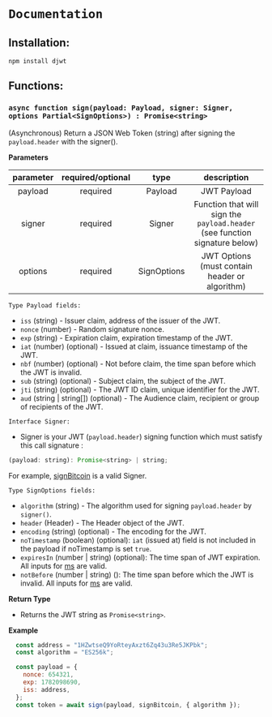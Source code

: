 # `Documentation`

## **Installation**:

```console
npm install djwt
```

## **Functions**:

### **`async function sign(payload: Payload, signer: Signer, options Partial<SignOptions>) : Promise<string>`**

(Asynchronous) Return a JSON Web Token (string) after signing the `payload.header` with the signer().

**Parameters**

| parameter    | required/optional | type | description |
|    :---:     |     :---:      |     :---:     |     :---:     |
| payload   | required     | Payload   |  JWT Payload |
| signer   | required     | Signer   |  Function that will sign the `payload.header` (see function signature below) |
| options   | required     | SignOptions   | JWT Options (must contain header or algorithm) |

`Type Payload fields:`
* `iss`   (string) - Issuer claim, address of the issuer of the JWT.
* `nonce`  (number) - Random signature nonce.
* `exp`  (string) - Expiration claim, expiration timestamp of the JWT.
* `iat`  (number) (optional) - Issued at  claim, issuance timestamp of the JWT.
* `nbf`  (number) (optional) - Not before claim, the time span before which the JWT
is invalid.
* `sub`  (string) (optional) - Subject claim, the subject of the JWT.
* `jti`  (string) (optional) - The JWT ID claim, unique identifier for the JWT.
* `aud`  (string | string[]) (optional) - The Audience claim, recipient or group of recipients of the JWT.

`Interface Signer:`
* Signer is your JWT (`payload.header`) signing function which must satisfy this call signature : 
```js   
(payload: string): Promise<string> | string; 
```
For example, [signBitcoin](./examples/bitcoinjs/signBitcoin.ts) is a valid Signer.

`Type SignOptions fields:`
* `algorithm` (string) - The algorithm used for signing `payload.header` by `signer()`.
* `header` (Header) - The Header object of the JWT.
* `encoding` (string) (optional) - The encoding for the JWT.
* `noTimestamp` (boolean) (optional): `iat` (issued at) field is not included in the payload if noTimestamp is set `true`.
* `expiresIn` (number | string) (optional): The time span of JWT expiration. All inputs for [ms](https://github.com/vercel/ms) are valid.
* `notBefore` (number | string) (): The time span before which the JWT is invalid. All inputs for [ms](https://github.com/vercel/ms) are valid.

**Return Type** 
* Returns the JWT string as `Promise<string>`.

**Example**
```js
  const address = "1HZwtseQ9YoRteyAxzt6Zq43u3Re5JKPbk";
  const algorithm = "ES256k";

  const payload = {
    nonce: 654321,
    exp: 1782098690,
    iss: address,
  };
  const token = await sign(payload, signBitcoin, { algorithm });
```